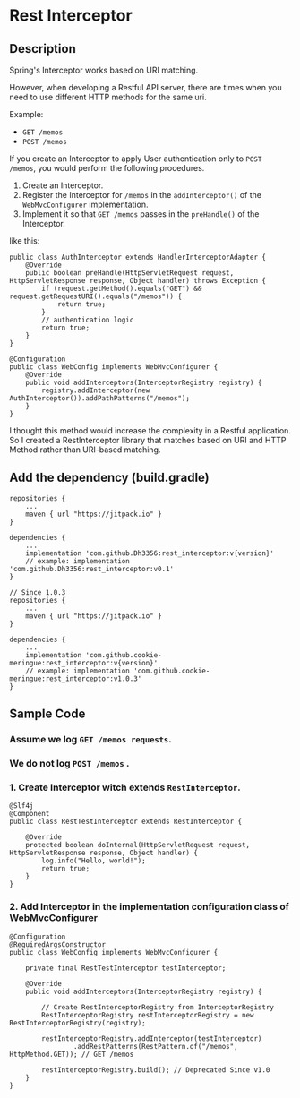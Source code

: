 # Rest Interceptor

## Description

Spring's Interceptor works based on URI matching.

However, when developing a Restful API server, there are times when you need to use different HTTP methods for the same
uri.

Example:

- `GET /memos`
- `POST /memos`

If you create an Interceptor to apply User authentication only to `POST /memos`, you would perform the following
procedures.

1. Create an Interceptor.
2. Register the Interceptor for `/memos` in the `addInterceptor()` of the `WebMvcConfigurer` implementation.
3. Implement it so that `GET /memos` passes in the `preHandle()` of the Interceptor.

like this:

```
public class AuthInterceptor extends HandlerInterceptorAdapter {
    @Override
    public boolean preHandle(HttpServletRequest request, HttpServletResponse response, Object handler) throws Exception {
        if (request.getMethod().equals("GET") && request.getRequestURI().equals("/memos")) {
            return true;
        }
        // authentication logic
        return true;
    }
}

@Configuration
public class WebConfig implements WebMvcConfigurer {
    @Override
    public void addInterceptors(InterceptorRegistry registry) {
        registry.addInterceptor(new AuthInterceptor()).addPathPatterns("/memos");
    }
}
```

I thought this method would increase the complexity in a Restful application.
So I created a RestInterceptor library that matches based on URI and HTTP Method rather than URI-based matching.

## Add the dependency (build.gradle)

```
repositories {
    ...
    maven { url "https://jitpack.io" }
}

dependencies {
    ...
    implementation 'com.github.Dh3356:rest_interceptor:v{version}'
    // example: implementation 'com.github.Dh3356:rest_interceptor:v0.1'
}

// Since 1.0.3
repositories {
    ...
    maven { url "https://jitpack.io" }
}

dependencies {
    ...
    implementation 'com.github.cookie-meringue:rest_interceptor:v{version}'
    // example: implementation 'com.github.cookie-meringue:rest_interceptor:v1.0.3'
}
```

## Sample Code

### Assume we log `GET /memos requests`.

### We do not log `POST /memos` .

### 1. Create Interceptor witch extends `RestInterceptor`.

```
@Slf4j
@Component
public class RestTestInterceptor extends RestInterceptor {

    @Override
    protected boolean doInternal(HttpServletRequest request, HttpServletResponse response, Object handler) {
        log.info("Hello, world!");
        return true;
    }
}
```

### 2. Add Interceptor in the implementation configuration class of WebMvcConfigurer

```
@Configuration
@RequiredArgsConstructor
public class WebConfig implements WebMvcConfigurer {

    private final RestTestInterceptor testInterceptor;

    @Override
    public void addInterceptors(InterceptorRegistry registry) {

        // Create RestInterceptorRegistry from InterceptorRegistry
        RestInterceptorRegistry restInterceptorRegistry = new RestInterceptorRegistry(registry);

        restInterceptorRegistry.addInterceptor(testInterceptor)
                .addRestPatterns(RestPattern.of("/memos", HttpMethod.GET)); // GET /memos

        restInterceptorRegistry.build(); // Deprecated Since v1.0
    }
}
```
